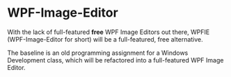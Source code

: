 WPF-Image-Editor
================

With the lack of full-featured **free** WPF Image Editors out there, WPFIE (WPF-Image-Editor for short) will be a full-featured, free alternative.

The baseline is an old programming assignment for a Windows Development class, which will be refactored into a full-featured WPF Image Editor.
